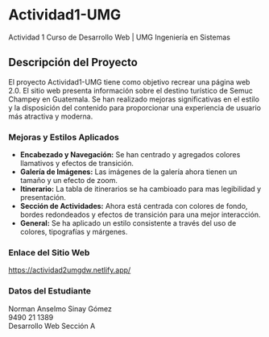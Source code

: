 # Actividad1-UMG

Actividad 1 Curso de Desarrollo Web | UMG Ingeniería en Sistemas

## Descripción del Proyecto

El proyecto Actividad1-UMG tiene como objetivo recrear una página web 2.0. 
El sitio web presenta información sobre el destino turístico de Semuc Champey en Guatemala. 
Se han realizado mejoras significativas en el estilo y la disposición del contenido para proporcionar una experiencia de usuario más atractiva y moderna.

### Mejoras y Estilos Aplicados

- **Encabezado y Navegación:** Se han centrado y agregados colores llamativos y efectos de transición.
- **Galería de Imágenes:** Las imágenes de la galería ahora tienen un tamaño y un efecto de zoom.
- **Itinerario:** La tabla de itinerarios se ha cambioado para mas legibilidad y presentación.
- **Sección de Actividades:** Ahora está centrada con colores de fondo, bordes redondeados y efectos de transición para una mejor interacción.
- **General:** Se ha aplicado un estilo consistente a través del uso de colores, tipografías y márgenes.

### Enlace del Sitio Web

https://actividad2umgdw.netlify.app/

### Datos del Estudiante

Norman Anselmo Sinay Gómez  
9490 21 1389  
Desarrollo Web Sección A